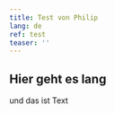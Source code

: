 ```yaml
---
title: Test von Philip
lang: de
ref: test
teaser: ''
---
```


## Hier geht es lang
und das ist Text
